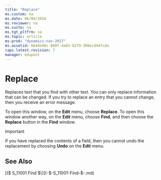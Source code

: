 ```yaml
---
title: "Replace"
ms.custom: na
ms.date: 06/04/2016
ms.reviewer: na
ms.suite: na
ms.tgt_pltfrm: na
ms.topic: article
ms-prod: "dynamics-nav-2017"
ms.assetid: b644e98c-880f-4a83-b2f9-308ecd447cda
caps.latest.revision: 7
manager: edupont
---
```

# Replace
Replaces text that you find with other text. You can only replace information that can be changed. If you try to replace an entry that you cannot change, then you receive an error message.  
  
 To open this window, on the **Edit** menu, choose **Replace**. To open this window another way, on the **Edit** menu, choose **Find**, and then choose the **Replace** button in the **Find** window.  
  
> [!IMPORTANT]  
>  If you have replaced the contents of a field, then you cannot undo the replacement by choosing **Undo** on the **Edit** menu.  
  
## See Also  
 [\($ S\_11001 Find $\)](-$-S_11001-Find-$-.md)